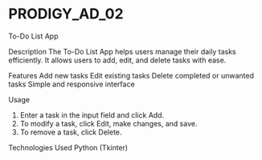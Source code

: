 # PRODIGY_AD_02
To-Do List App

Description
The To-Do List App helps users manage their daily tasks efficiently. It allows users to add, edit, and delete tasks with ease.

Features
Add new tasks
Edit existing tasks
Delete completed or unwanted tasks
Simple and responsive interface


 Usage
1. Enter a task in the input field and click Add.
2. To modify a task, click Edit, make changes, and save.
3. To remove a task, click Delete.



Technologies Used
Python (Tkinter) 


